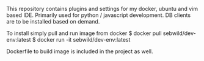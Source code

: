 This repository contains plugins and settings for my docker, ubuntu and vim based IDE.
Primarily used for python / javascript development. DB clients are to be installed based on demand.

To install simply pull and run image from docker 
$ docker pull sebwild/dev-env:latest
$ docker run -it sebwild/dev-env:latest

Dockerfile to build image is included in the project as well.
